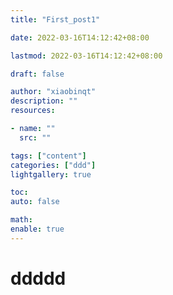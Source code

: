 ```yaml
---
title: "First_post1"

date: 2022-03-16T14:12:42+08:00

lastmod: 2022-03-16T14:12:42+08:00

draft: false

author: "xiaobinqt"
description: ""
resources:

- name: ""
  src: ""

tags: ["content"]
categories: ["ddd"]
lightgallery: true

toc:
auto: false

math:
enable: true
---
```


# ddddd